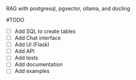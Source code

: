 RAG with postgresql, pgvector, ollama, and docling

#TODO

- [ ] Add SQL to create tables
- [ ] Add Chat interface
- [ ] Add UI (Flask)
- [ ] Add API
- [ ] Add tests
- [ ] Add documentation
- [ ] Add examples
